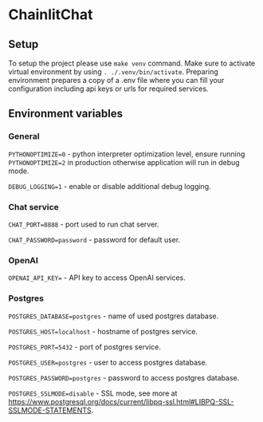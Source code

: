 # ChainlitChat

## Setup

To setup the project please use `make venv` command. Make sure to activate virtual environment by using `. ./.venv/bin/activate`. Preparing environment prepares a copy of a .env file where you can fill your configuration including api keys or urls for required services.

## Environment variables

### General

`PYTHONOPTIMIZE=0` - python interpreter optimization level, ensure running `PYTHONOPTIMIZE=2` in production otherwise application will run in debug mode.

`DEBUG_LOGGING=1` - enable or disable additional debug logging.

### Chat service

`CHAT_PORT=8888` - port used to run chat server.

`CHAT_PASSWORD=password` - password for default user.

### OpenAI

`OPENAI_API_KEY=` - API key to access OpenAI services.

### Postgres

`POSTGRES_DATABASE=postgres` - name of used postgres database.

`POSTGRES_HOST=localhost` - hostname of postgres service.

`POSTGRES_PORT=5432` - port of postgres service.

`POSTGRES_USER=postgres` - user to access postgres database.

`POSTGRES_PASSWORD=postgres` - password to access postgres database.

`POSTGRES_SSLMODE=disable` - SSL mode, see more at https://www.postgresql.org/docs/current/libpq-ssl.html#LIBPQ-SSL-SSLMODE-STATEMENTS.

